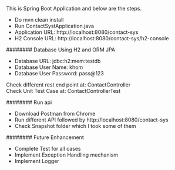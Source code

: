 This is Spring Boot Application and below are the steps. 
- Do mvn clean install  
- Run ContactSystApplication.java  
- Application URL: http://localhost:8080/contact-sys  
- H2 Console URL: http://localhost:8080/contact-sys/h2-console
  
######## Database Using H2 and ORM JPA   

- Database URL: jdbc:h2:mem:testdb   
- Database User Name: khom  
- Database User Password: pass@123  

Check different rest end point at: ContactController  
Check Unit Test Case at: ContactControllerTest  

######## Run api 
- Download Postman from Chrome   
- Run different API followed by http://localhost:8080/contact-sys  
- Check Snapshot folder which I took some of them  

######## Future Enhancement  
- Complete Test for all cases  
- Implement Exception Handling mechanism  
- Implement Logger  
  




